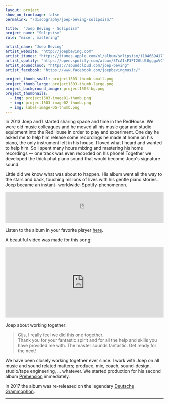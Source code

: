 ```yaml
---
layout: project
show_on_frontpage: false
permalink: "/discography/joep-beving-solipsism/"

title:  "Joep Beving - Solipsism"
project_name: "Solipsism"
role: "mixer, mastering"

artist_name: "Joep Beving"
artist_website: "http://joepbeving.com"
artist_itunes: "https://itunes.apple.com/nl/album/solipsism/1184669417?l=en"
artist_spotify: "https://open.spotify.com/album/5TcA1sF3FI2GLUt0gggxVC?si=_GudxEtCTvC4D4WRkvSpcA"
artist_soundcloud: "https://soundcloud.com/joep-beving"
artist_facebook: "https://www.facebook.com/joepbevingmusic/"

project_thumb_small: project1503-thumb-small.png
project_thumb_large: project1503-thumb-large.png
project_background_image: project1503-bg.png
project_thumbnails:
  - img: project1503-image01-thumb.png
  - img: project1503-image02-thumb.png
  - img: label-image-DG-thumb.png
---
```


In 2013  Joep and I started sharing space and time in the RedHouse. We were old music colleagues and he moved all his music gear and studio equipment into the RedHouse in order to play and experiment. One day he asked me to help him release some recordings he made at home on his piano, the only instrument left in his house. I loved what I heard and wanted to help him. So I spent many hours mixing and mastering his home recordings — one track was even recorded on his phone! Together we developed
the thick phat piano sound that would become Joep's signature sound.

Little did we know what was about to happen. His album went all the way to the stars
and back, touching millions of lives with his gentle piano stories. Joep became an instant- worldwide-Spotify-phenomenon.

<iframe src="https://open.spotify.com/embed/album/5TcA1sF3FI2GLUt0gggxVC" width="100%" height="100" frameborder="0" allowtransparency="true" allow="encrypted-media"></iframe>

Listen to the album in your favorite player [here](https://dg.lnk.to/solipsism).

A beautiful video was made for this song:

<iframe width="100%" height="225" src="https://www.youtube.com/embed/-chZu7V3NTM" frameborder="0" allow="autoplay; encrypted-media" allowfullscreen></iframe>

Joep about working together:
<blockquote>
<p>Gijs, I really feel we did this one together.<br />Thank you for your fantastic spirit and for all the help and skills you have provided me with. The master sounds fantastic. Get ready for the next!</p>
</blockquote>

We have been closely working together ever since. I work with Joep on all music and sound related matters; produce, mix, coach, sound-design, studio/tape engineering, ... whatever.
We started production for his second album [Prehension](../joep-beving-prehension) immediately.

In 2017 the album was re-released on the legendary [Deutsche Grammophon](https://www.deutschegrammophon.com/en/cat/4797469?).

---